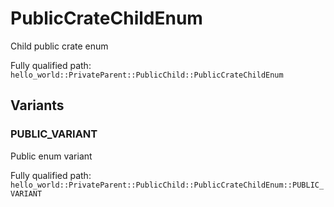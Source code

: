 # PublicCrateChildEnum

Child public crate enum


Fully qualified path: `hello_world::PrivateParent::PublicChild::PublicCrateChildEnum`

## Variants

### PUBLIC_VARIANT

Public enum variant

Fully qualified path: `hello_world::PrivateParent::PublicChild::PublicCrateChildEnum::PUBLIC_VARIANT`


